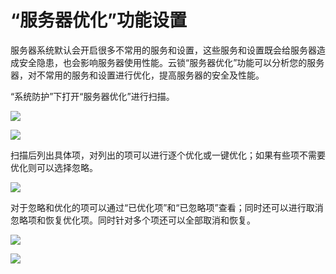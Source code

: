 # “服务器优化”功能设置

服务器系统默认会开启很多不常用的服务和设置，这些服务和设置既会给服务器造成安全隐患，也会影响服务器使用性能。云锁“服务器优化”功能可以分析您的服务器，对不常用的服务和设置进行优化，提高服务器的安全及性能。

“系统防护”下打开“服务器优化”进行扫描。

![](../.gitbook/assets/f2101.png)

![](../.gitbook/assets/f2102.png)

扫描后列出具体项，对列出的项可以进行逐个优化或一键优化；如果有些项不需要优化则可以选择忽略。

![](../.gitbook/assets/f2103.png)

对于忽略和优化的项可以通过“已优化项”和“已忽略项”查看；同时还可以进行取消忽略项和恢复优化项。同时针对多个项还可以全部取消和恢复。

![](../.gitbook/assets/f2104.png)

![](../.gitbook/assets/f2105.png)
